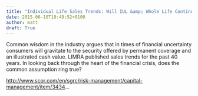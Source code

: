 ```yaml
---
title: "Individual Life Sales Trends: Will IUL &amp; Whole Life Continue to Drive the Growth?"
date: 2015-06-10T19:49:52+0100
author: matt
draft: True
---
```

Common wisdom in the industry argues that in times of financial uncertainty consumers will gravitate to the security offered by permanent coverage and an illustrated cash value. LIMRA published sales trends for the past 40 years. In looking back through the heart of the financial crisis, does the common assumption ring true?

http://www.scor.com/en/sgrc/risk-management/capital-management/item/3434...
